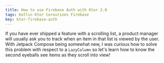 ```yaml
---
title: How to use Firebase Auth with Ktor 2.0
tags: Kotlin Ktor Coroutines Firebase
key: ktor-firebase-auth
---
```


If you have ever shipped a feature with a scrolling list, a product manager will usually ask you to track when an item in that list is viewed by the user. With Jetpack Compose being somewhat new, I was curious how to solve this problem with respect to a `LazyColumn` so let's learn how to know the second eyeballs see items as they scroll into view!


<!--more-->